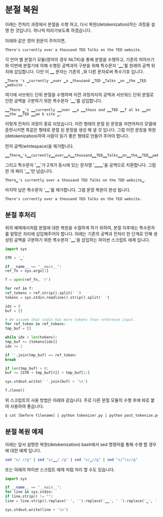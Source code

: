 # 분절 복원

아래는 전처리 과정에서 분절을 수행 하고, 다시 복원(detokenization)하는 과정을 설명 한 것입니다. 하나씩 따라가보도록 하겠습니다.

아래와 같은 영어 원문이 주어지면,
```
There's currently over a thousand TED Talks on the TED website.
```
각 언어 별 분절기 모듈(영어의 경우 NLTK)을 통해 분절을 수행하고, 기존의 띄어쓰기와 이번에 분절기에 의해 수행된 공백과의 구분을 위해 특수문자 '▁'를 원래의 공백 위치에 삽입합니다. 다만 이 ▁ 문자는 기존의 _와 다른 문자로써 특수기호 입니다.
```
▁There 's ▁currently ▁over ▁a ▁thousand ▁TED ▁Talks ▁on ▁the ▁TED ▁website .
```
여기에 서브워드 단위 분절을 수행하며 이전 과정까지의 공백과 서브워드 단위 분절로 인한 공백을 구분하기 위한 특수문자 '▁'를 삽입합니다.
```
▁▁There ▁'s ▁▁currently ▁▁over ▁▁a ▁▁thous and ▁▁TED ▁▁T al ks ▁▁on ▁▁the ▁▁TED ▁▁we b site ▁.
```
이렇게 전처리 과정이 종료 되었습니다. 이런 형태의 문절 된 문장을 자연어처리 모델에 훈련시키면 똑같은 형태로 분절 된 문장을 생성 해 낼 것 입니다. 그럼 이런 문장을 복원(detokenization)하여 사람이 읽기 좋은 형태로 만들어 주어야 합니다.

먼저 공백(whitespace)을 제거합니다.
```
▁▁There▁'s▁▁currently▁▁over▁▁a▁▁thousand▁▁TED▁▁Talks▁▁on▁▁the▁▁TED▁▁website▁.
```
그리고 특수문자 '▁'가 2개가 동시에 있는 문자열 '▁▁'을 공백으로 치환합니다. 그럼 한 개 짜리 '▁'만 남습니다.
```
There▁'s currently over a thousand TED Talks on the TED website▁.
```
마지막 남은 특수문자 '▁'를 제거합니다. 그럼 문장 복원이 완성 됩니다.
```
There's currently over a thousand TED Talks on the TED website.
```

## 분절 후처리

위의 예제에서처럼 분절에 대한 복원을 수월하게 하기 위하여, 분절 이후에는 특수문자를 알맞은 자리에 삽입해주어야 합니다. 아래는 기존의 공백과 전처리 한 단계로 인해 생성된 공백을 구분하기 위한 특수문자 '▁'을 삽입하는 파이썬 스크립트 에제 입니다.

```python
import sys

STR = '▁'

if __name__ == "__main__":
ref_fn = sys.argv[1]

f = open(ref_fn, 'r')

for ref in f:
ref_tokens = ref.strip().split(' ')
tokens = sys.stdin.readline().strip().split(' ')

idx = 0
buf = []

# We assume that stdin has more tokens than reference input.
for ref_token in ref_tokens:
tmp_buf = []

while idx < len(tokens):
tmp_buf += [tokens[idx]]
idx += 1

if ''.join(tmp_buf) == ref_token:
break

if len(tmp_buf) > 0:
buf += [STR + tmp_buf[0]] + tmp_buf[1:]

sys.stdout.write(' '.join(buf) + '\n')

f.close()
```

위 스크립트의 사용 방법은 아래와 같습니다. 주로 다른 분절 모듈의 수행 후에 바로 붙여 사용하여 좋습니다.

```bash
$ cat [before filename] | python tokenizer.py | python post_tokenize.py [before filename]
```

## 분절 복원 예제

아래는 앞서 설명한 복원(detokenization) bash에서 sed 명령어를 통해 수행 할 경우에 대한 예제 입니다.

```bash
sed "s/ //g" | sed "s/▁▁/ /g" | sed "s/▁//g" | sed "s/^\s//g"
```

또는 아래의 파이썬 스크립트 예제 처럼 처리 할 수도 있습니다.

```python
import sys

if __name__ == "__main__":
for line in sys.stdin:
if line.strip() != "":
line = line.strip().replace(' ', '').replace('▁▁', ' ').replace('▁', '').strip()

sys.stdout.write(line + '\n')
```
